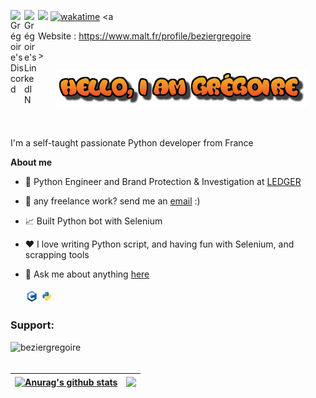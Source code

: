 <!--
**Herosbrine/Herosbrine** is a ✨ _special_ ✨ repository because its `README.md` (this file) appears on your GitHub profile.

Here are some ideas to get you started:

- 🔭 I’m currently working on ...
- 🌱 I’m currently learning ...
- 👯 I’m looking to collaborate on ...
- 🤔 I’m looking for help with ...
- 💬 Ask me about ...
- 📫 How to reach me: ...
- 😄 Pronouns: ...
- ⚡ Fun fact: ...
-->

![](https://komarev.com/ghpvc/?username=Herosbrine&color=green)
[![wakatime](https://wakatime.com/badge/user/c4d0f476-c093-45c5-9731-1efb49fb4033.svg)](https://wakatime.com/@c4d0f476-c093-45c5-9731-1efb49fb4033)
<a href="https://discord.gg/uQR9VzYP">
  <img align="left" alt="Grégoire's Discord" width="22px" src="https://raw.githubusercontent.com/peterthehan/peterthehan/master/assets/discord.svg" />
</a>
<a href="https://www.linkedin.com/in/gr%C3%A9goire-b%C3%A9zier-58ba59198/">
  <img align="left" alt="Grégoire's LinkedIN" width="22px" src="https://raw.githubusercontent.com/peterthehan/peterthehan/master/assets/linkedin.svg" />
</a>
<a  <p>Website : https://www.malt.fr/profile/beziergregoire </p>>
<p align="center"><a href="https://Herosbrine.github.io"><img width="80%" alt="Hello, I'm Grégoire. I do open source!" src="./assets/gh-readme-header.png" /></a></p>

<br />

I'm a self-taught passionate Python developer from France

**About me**

- 💼 Python Engineer and Brand Protection & Investigation at [LEDGER](https://www.ledger.com/)
- 💼 any freelance work? send me an [email](mailto:beziergregoire@gmail.com) :)

- 📈 Built Python bot with Selenium

- ❤️ I love writing Python script, and having fun with Selenium, and scrapping tools

- 💬 Ask me about anything [here](https://github.com/Herosbrine/Herosbrine/issues)
<br> </br>
<code><img height="20" alt="javascript" src="https://raw.githubusercontent.com/github/explore/80688e429a7d4ef2fca1e82350fe8e3517d3494d/topics/c/c.png"></code>
<code><img height="20" alt="javascript" src="https://raw.githubusercontent.com/github/explore/80688e429a7d4ef2fca1e82350fe8e3517d3494d/topics/python/python.png"></code>


<h3 align="left">Support:</h3>
<p><a href="https://ko-fi.com/beziergregoire"> <img align="left" src="https://cdn.ko-fi.com/cdn/kofi3.png?v=3" height="50" width="210" alt="beziergregoire" /></a></p><br><br>


| <a href="https://github.com/Herosbrine/Herosbrine"><img align="center" src="https://github-readme-stats.vercel.app/api?username=Herosbrine&show_icons=true&include_all_commits=true&theme=buefy&hide_border=true" alt="Anurag's github stats" /></a> | <a href="https://github.com/Herosbrine/Herosbrine"><img align="center" src="https://github-readme-stats.vercel.app/api/top-langs/?username=Herosbrine&layout=compact&theme=buefy&hide_border=true" /></a> |
| ------------- | ------------- |
